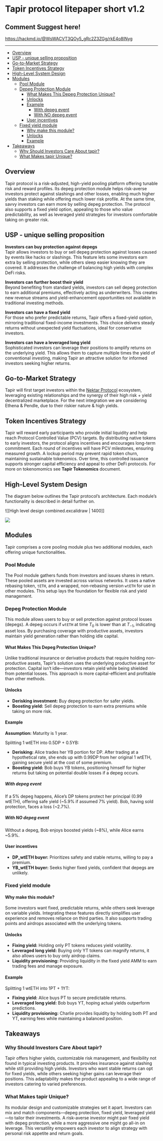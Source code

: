 # Tapir protocol litepaper short v1.2

## Comment Suggest here!
https://hackmd.io/@WsWACVT3QOy5_gRc2Z3ZGg/rkE4o8lNyg

---


- [Overview](#Overview)
- [USP - unique selling proposition](#USP%20-%20unique%20selling%20proposition)
- [Go-to-Market Strategy](#Go-to-Market%20Strategy)
- [Token Incentives Strategy](#Token%20Incentives%20Strategy)
- [High-Level System Design](#High-Level%20System%20Design)
- [Modules](#Modules)
	- [Pool Module](#Pool%20Module)
	- [Depeg Protection Module](#Depeg%20Protection%20Module)
		- [What Makes This Depeg Protection Unique?](#What%20Makes%20This%20Depeg%20Protection%20Unique?)
		- [Unlocks](#Unlocks)
		- [Example](#Example)
			- [With depeg event](#With%20depeg%20event)
			- [With NO depeg event](#With%20NO%20depeg%20event)
		- [User incentives](#User%20incentives)
	- [Fixed yield module](#Fixed%20yield%20module)
		- [Why make this module?](#Why%20make%20this%20module?)
		- [Unlocks](#Unlocks)
		- [Example](#Example)
- [Takeaways](#Takeaways)
	- [Why Should Investors Care About tapir?](#Why%20Should%20Investors%20Care%20About%20tapir?)
	- [What Makes tapir Unique?](#What%20Makes%20tapir%20Unique?)


## Overview

Tapir protocol is a risk-adjusted, high-yield pooling platform offering tunable risk and reward profiles. Its depeg protection module helps risk-averse investors protect against slashings and other losses, enabling much higher yields than staking while offering much lower risk profile. At the same time, savvy investors can earn more by selling depeg protection. The protocol also supports a fixed yield option, appealing to those who value predictability, as well as leveraged yield strategies for investors comfortable taking on greater risk.

## USP - unique selling proposition

**Investors can buy protection against depegs**  
Tapir allows investors to buy or sell depeg protection against losses caused by events like hacks or slashings. This feature lets some investors earn extra by selling protection, while others sleep easier knowing they are covered. It addresses the challenge of balancing high yields with complex DeFi risks.

**Investors can further boost their yield**  
Beyond benefiting from standard yields, investors can sell depeg protection to earn additional premiums, effectively acting as underwriters. This creates new revenue streams and yield-enhancement opportunities not available in traditional investing methods.

**Investors can have a fixed yield**  
For those who prefer predictable returns, Tapir offers a fixed-yield option, mirroring traditional fixed-income investments. This choice delivers steady returns without unexpected yield fluctuations, ideal for conservative investors.

**Investors can have a leveraged long yield**  
Sophisticated investors can leverage their positions to amplify returns on the underlying yield. This allows them to capture multiple times the yield of conventional investing, making Tapir an attractive solution for informed investors seeking higher returns.

## Go-to-Market Strategy

Tapir will first target investors within the [Nektar Protocol](https://nektar.network/) ecosystem, leveraging existing relationships and the synergy of their high risk + yield decentralized marketplace. For the next integration we are considering Ethena & Pendle, due to their riskier nature & high yields. 

## Token Incentives Strategy

Tapir will reward early participants who provide initial liquidity and help reach Protocol Controlled Value (PCV) targets. By distributing native tokens to early investors, the protocol aligns incentives and encourages long-term commitment. Each round of incentives will have PCV milestones, ensuring measured growth. A lockup period may prevent rapid token churn, maintaining sustainable tokenomics. Over time, this controlled issuance supports stronger capital efficiency and appeal to other DeFi protocols.
For more on tokenomomics see **Tapir Tokenomics** document.

## High-Level System Design

The diagram below outlines the Tapir protocol’s architecture. Each module’s functionality is described in detail further on.

![[High level design combined.excalidraw | 1400]]  

![](https://i.imgur.com/5ItEgJa.png)

## Modules

Tapir comprises a core pooling module plus two additional modules, each offering unique functionalities.

### Pool Module

The Pool module gathers funds from investors and issues shares in return. These pooled assets are invested across various networks. It uses a native rebasing token, `tETH`, and a wrapped, non-rebasing version `wtETH` for use in other modules. This setup lays the foundation for flexible risk and yield management.

### Depeg Protection Module

This module allows users to buy or sell protection against protocol losses (depegs). A depeg occurs if `wtETH` at time $T_0$ is lower than at $T_{-1}$, indicating asset loss. By purchasing coverage with productive assets, investors maintain yield generation rather than holding idle capital.

#### What Makes This Depeg Protection Unique?

Unlike traditional insurance or derivative products that require holding non-productive assets, Tapir’s solution uses the underlying productive asset for protection. Capital isn’t idle—investors retain yield while being shielded from potential losses. This approach is more capital-efficient and profitable than other methods.

#### Unlocks

- **Derisking investment:** Buy depeg protection for safer yields.
- **Boosting yield:** Sell depeg protection to earn extra premiums while taking on more risk.

#### Example

**Assumption:** Maturity is 1 year.

Splitting 1 wtETH into 0.5DP + 0.5YB:

- **Derisking:** Alice trades her YB portion for DP. After trading at a hypothetical rate, she ends up with 0.99DP from her original 1 wtETH, gaining secure yield at the cost of some premium.
- **Boosting yield:** Bob buys YB tokens, positioning himself for higher returns but taking on potential double losses if a depeg occurs.

##### With depeg event

If a 5% depeg happens, Alice’s DP tokens protect her principal (0.99 wtETH), offering safe yield (~5.9% if assumed 7% yield). Bob, having sold protection, faces a loss (~2.7%).

##### With NO depeg event

Without a depeg, Bob enjoys boosted yields (~8%), while Alice earns  ~5.9%.

#### User incentives

- **DP_wtETH buyer:** Prioritizes safety and stable returns, willing to pay a premium.
- **YB_wtETH buyer:** Seeks higher fixed yields, confident that depegs are unlikely.

### Fixed yield module

#### Why make this module?

Some investors want fixed, predictable returns, while others seek leverage on variable yields. Integrating these features directly simplifies user experience and removes reliance on third parties. It also supports trading points and airdrops associated with the underlying tokens.

#### Unlocks

- **Fixing yield:** Holding only PT tokens reduces yield volatility.
- **Leveraged long yield:** Buying only YT tokens can magnify returns, it also allows users to buy only airdrop claims. 
- **Liquidity provisioning:** Providing liquidity in the fixed yield AMM to earn trading fees and manage exposure.

#### Example

Splitting 1 wtETH into 1PT + 1YT:

- **Fixing yield:** Alice buys PT to secure predictable returns.
- **Leveraged long yield:** Bob buys YT, hoping actual yields outperform predictions.
- **Liquidity provisioning:** Charlie provides liquidity by holding both PT and YT, earning fees while maintaining a balanced position.

## Takeaways

### Why Should Investors Care About tapir?

Tapir offers higher yields, customizable risk management, and flexibility not found in typical investing products. It provides insurance against slashing while still providing high yields. Investors who want stable returns can opt for fixed yields, while others seeking higher gains can leverage their positions. This adaptability makes the product appealing to a wide range of investors catering to varied preferences. 

### What Makes tapir Unique?

Its modular design and customizable strategies set it apart. Investors can mix and match components—depeg protection, fixed yield, leveraged yield—to tailor their investments. A risk-averse investor might pair fixed yield with depeg protection, while a more aggressive one might go all-in on leverage. This versatility empowers each investor to align strategy with personal risk appetite and return goals.